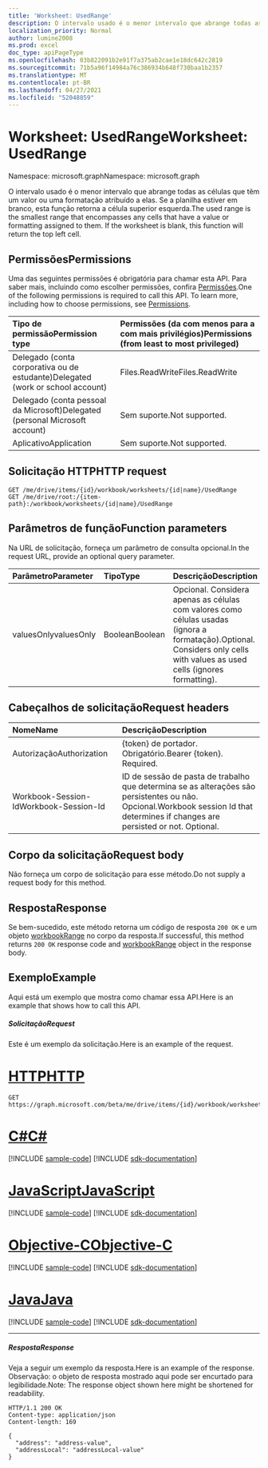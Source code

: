 ```yaml
---
title: 'Worksheet: UsedRange'
description: O intervalo usado é o menor intervalo que abrange todas as células que têm um valor ou uma formatação atribuído a elas. Se a planilha estiver em branco, esta função retorna a célula superior esquerda.
localization_priority: Normal
author: lumine2008
ms.prod: excel
doc_type: apiPageType
ms.openlocfilehash: 03b822091b2e91f7a375ab2cae1e18dc642c2819
ms.sourcegitcommit: 71b5a96f14984a76c386934b648f730baa1b2357
ms.translationtype: MT
ms.contentlocale: pt-BR
ms.lasthandoff: 04/27/2021
ms.locfileid: "52048859"
---
```

# <a name="worksheet-usedrange"></a><span data-ttu-id="b4fa9-104">Worksheet: UsedRange</span><span class="sxs-lookup"><span data-stu-id="b4fa9-104">Worksheet: UsedRange</span></span>

<span data-ttu-id="b4fa9-105">Namespace: microsoft.graph</span><span class="sxs-lookup"><span data-stu-id="b4fa9-105">Namespace: microsoft.graph</span></span>

<span data-ttu-id="b4fa9-p102">O intervalo usado é o menor intervalo que abrange todas as células que têm um valor ou uma formatação atribuído a elas. Se a planilha estiver em branco, esta função retorna a célula superior esquerda.</span><span class="sxs-lookup"><span data-stu-id="b4fa9-p102">The used range is the smallest range that encompasses any cells that have a value or formatting assigned to them. If the worksheet is blank, this function will return the top left cell.</span></span>
## <a name="permissions"></a><span data-ttu-id="b4fa9-108">Permissões</span><span class="sxs-lookup"><span data-stu-id="b4fa9-108">Permissions</span></span>
<span data-ttu-id="b4fa9-p103">Uma das seguintes permissões é obrigatória para chamar esta API. Para saber mais, incluindo como escolher permissões, confira [Permissões](/graph/permissions-reference).</span><span class="sxs-lookup"><span data-stu-id="b4fa9-p103">One of the following permissions is required to call this API. To learn more, including how to choose permissions, see [Permissions](/graph/permissions-reference).</span></span>

|<span data-ttu-id="b4fa9-111">Tipo de permissão</span><span class="sxs-lookup"><span data-stu-id="b4fa9-111">Permission type</span></span>      | <span data-ttu-id="b4fa9-112">Permissões (da com menos para a com mais privilégios)</span><span class="sxs-lookup"><span data-stu-id="b4fa9-112">Permissions (from least to most privileged)</span></span>              |
|:--------------------|:---------------------------------------------------------|
|<span data-ttu-id="b4fa9-113">Delegado (conta corporativa ou de estudante)</span><span class="sxs-lookup"><span data-stu-id="b4fa9-113">Delegated (work or school account)</span></span> | <span data-ttu-id="b4fa9-114">Files.ReadWrite</span><span class="sxs-lookup"><span data-stu-id="b4fa9-114">Files.ReadWrite</span></span>    |
|<span data-ttu-id="b4fa9-115">Delegado (conta pessoal da Microsoft)</span><span class="sxs-lookup"><span data-stu-id="b4fa9-115">Delegated (personal Microsoft account)</span></span> | <span data-ttu-id="b4fa9-116">Sem suporte.</span><span class="sxs-lookup"><span data-stu-id="b4fa9-116">Not supported.</span></span>    |
|<span data-ttu-id="b4fa9-117">Aplicativo</span><span class="sxs-lookup"><span data-stu-id="b4fa9-117">Application</span></span> | <span data-ttu-id="b4fa9-118">Sem suporte.</span><span class="sxs-lookup"><span data-stu-id="b4fa9-118">Not supported.</span></span> |

## <a name="http-request"></a><span data-ttu-id="b4fa9-119">Solicitação HTTP</span><span class="sxs-lookup"><span data-stu-id="b4fa9-119">HTTP request</span></span>
<!-- { "blockType": "ignored" } -->
```http
GET /me/drive/items/{id}/workbook/worksheets/{id|name}/UsedRange
GET /me/drive/root:/{item-path}:/workbook/worksheets/{id|name}/UsedRange

```

## <a name="function-parameters"></a><span data-ttu-id="b4fa9-120">Parâmetros de função</span><span class="sxs-lookup"><span data-stu-id="b4fa9-120">Function parameters</span></span>
<span data-ttu-id="b4fa9-121">Na URL de solicitação, forneça um parâmetro de consulta opcional.</span><span class="sxs-lookup"><span data-stu-id="b4fa9-121">In the request URL, provide an optional query parameter.</span></span>

| <span data-ttu-id="b4fa9-122">Parâmetro</span><span class="sxs-lookup"><span data-stu-id="b4fa9-122">Parameter</span></span>    | <span data-ttu-id="b4fa9-123">Tipo</span><span class="sxs-lookup"><span data-stu-id="b4fa9-123">Type</span></span>   |<span data-ttu-id="b4fa9-124">Descrição</span><span class="sxs-lookup"><span data-stu-id="b4fa9-124">Description</span></span>|
|:---------------|:--------|:----------|
|<span data-ttu-id="b4fa9-125">valuesOnly</span><span class="sxs-lookup"><span data-stu-id="b4fa9-125">valuesOnly</span></span>|<span data-ttu-id="b4fa9-126">Boolean</span><span class="sxs-lookup"><span data-stu-id="b4fa9-126">Boolean</span></span>|<span data-ttu-id="b4fa9-p104">Opcional. Considera apenas as células com valores como células usadas (ignora a formatação).</span><span class="sxs-lookup"><span data-stu-id="b4fa9-p104">Optional. Considers only cells with values as used cells (ignores formatting).</span></span>|

## <a name="request-headers"></a><span data-ttu-id="b4fa9-129">Cabeçalhos de solicitação</span><span class="sxs-lookup"><span data-stu-id="b4fa9-129">Request headers</span></span>
| <span data-ttu-id="b4fa9-130">Nome</span><span class="sxs-lookup"><span data-stu-id="b4fa9-130">Name</span></span>       | <span data-ttu-id="b4fa9-131">Descrição</span><span class="sxs-lookup"><span data-stu-id="b4fa9-131">Description</span></span>|
|:---------------|:----------|
| <span data-ttu-id="b4fa9-132">Autorização</span><span class="sxs-lookup"><span data-stu-id="b4fa9-132">Authorization</span></span>  | <span data-ttu-id="b4fa9-p105">{token} de portador. Obrigatório.</span><span class="sxs-lookup"><span data-stu-id="b4fa9-p105">Bearer {token}. Required.</span></span> |
| <span data-ttu-id="b4fa9-135">Workbook-Session-Id</span><span class="sxs-lookup"><span data-stu-id="b4fa9-135">Workbook-Session-Id</span></span>  | <span data-ttu-id="b4fa9-p106">ID de sessão de pasta de trabalho que determina se as alterações são persistentes ou não. Opcional.</span><span class="sxs-lookup"><span data-stu-id="b4fa9-p106">Workbook session Id that determines if changes are persisted or not. Optional.</span></span>|

## <a name="request-body"></a><span data-ttu-id="b4fa9-138">Corpo da solicitação</span><span class="sxs-lookup"><span data-stu-id="b4fa9-138">Request body</span></span>
<span data-ttu-id="b4fa9-139">Não forneça um corpo de solicitação para esse método.</span><span class="sxs-lookup"><span data-stu-id="b4fa9-139">Do not supply a request body for this method.</span></span>

## <a name="response"></a><span data-ttu-id="b4fa9-140">Resposta</span><span class="sxs-lookup"><span data-stu-id="b4fa9-140">Response</span></span>

<span data-ttu-id="b4fa9-141">Se bem-sucedido, este método retorna um código de resposta `200 OK` e um objeto [workbookRange](../resources/workbookrange.md) no corpo da resposta.</span><span class="sxs-lookup"><span data-stu-id="b4fa9-141">If successful, this method returns `200 OK` response code and [workbookRange](../resources/workbookrange.md) object in the response body.</span></span>

## <a name="example"></a><span data-ttu-id="b4fa9-142">Exemplo</span><span class="sxs-lookup"><span data-stu-id="b4fa9-142">Example</span></span>
<span data-ttu-id="b4fa9-143">Aqui está um exemplo que mostra como chamar essa API.</span><span class="sxs-lookup"><span data-stu-id="b4fa9-143">Here is an example that shows how to call this API.</span></span>
##### <a name="request"></a><span data-ttu-id="b4fa9-144">Solicitação</span><span class="sxs-lookup"><span data-stu-id="b4fa9-144">Request</span></span>
<span data-ttu-id="b4fa9-145">Este é um exemplo da solicitação.</span><span class="sxs-lookup"><span data-stu-id="b4fa9-145">Here is an example of the request.</span></span>

# <a name="http"></a>[<span data-ttu-id="b4fa9-146">HTTP</span><span class="sxs-lookup"><span data-stu-id="b4fa9-146">HTTP</span></span>](#tab/http)
<!-- {
  "blockType": "request",
  "name": "worksheet_usedrange"
}-->
```msgraph-interactive
GET https://graph.microsoft.com/beta/me/drive/items/{id}/workbook/worksheets/{id|name}/UsedRange(valuesOnly=true)
```
# <a name="c"></a>[<span data-ttu-id="b4fa9-147">C#</span><span class="sxs-lookup"><span data-stu-id="b4fa9-147">C#</span></span>](#tab/csharp)
[!INCLUDE [sample-code](../includes/snippets/csharp/worksheet-usedrange-csharp-snippets.md)]
[!INCLUDE [sdk-documentation](../includes/snippets/snippets-sdk-documentation-link.md)]

# <a name="javascript"></a>[<span data-ttu-id="b4fa9-148">JavaScript</span><span class="sxs-lookup"><span data-stu-id="b4fa9-148">JavaScript</span></span>](#tab/javascript)
[!INCLUDE [sample-code](../includes/snippets/javascript/worksheet-usedrange-javascript-snippets.md)]
[!INCLUDE [sdk-documentation](../includes/snippets/snippets-sdk-documentation-link.md)]

# <a name="objective-c"></a>[<span data-ttu-id="b4fa9-149">Objective-C</span><span class="sxs-lookup"><span data-stu-id="b4fa9-149">Objective-C</span></span>](#tab/objc)
[!INCLUDE [sample-code](../includes/snippets/objc/worksheet-usedrange-objc-snippets.md)]
[!INCLUDE [sdk-documentation](../includes/snippets/snippets-sdk-documentation-link.md)]

# <a name="java"></a>[<span data-ttu-id="b4fa9-150">Java</span><span class="sxs-lookup"><span data-stu-id="b4fa9-150">Java</span></span>](#tab/java)
[!INCLUDE [sample-code](../includes/snippets/java/worksheet-usedrange-java-snippets.md)]
[!INCLUDE [sdk-documentation](../includes/snippets/snippets-sdk-documentation-link.md)]

---


##### <a name="response"></a><span data-ttu-id="b4fa9-151">Resposta</span><span class="sxs-lookup"><span data-stu-id="b4fa9-151">Response</span></span>
<span data-ttu-id="b4fa9-152">Veja a seguir um exemplo da resposta.</span><span class="sxs-lookup"><span data-stu-id="b4fa9-152">Here is an example of the response.</span></span> <span data-ttu-id="b4fa9-153">Observação: o objeto de resposta mostrado aqui pode ser encurtado para legibilidade.</span><span class="sxs-lookup"><span data-stu-id="b4fa9-153">Note: The response object shown here might be shortened for readability.</span></span>
<!-- {
  "blockType": "response",
  "truncated": true,
  "@odata.type": "microsoft.graph.workbookRange"
} -->
```http
HTTP/1.1 200 OK
Content-type: application/json
Content-length: 169

{
  "address": "address-value",
  "addressLocal": "addressLocal-value"
}
```

<!-- uuid: 8fcb5dbc-d5aa-4681-8e31-b001d5168d79
2015-10-25 14:57:30 UTC -->
<!-- {
  "type": "#page.annotation",
  "description": "Worksheet: UsedRange",
  "keywords": "",
  "section": "documentation",
  "tocPath": "",
  "suppressions": [
  ]
}-->


